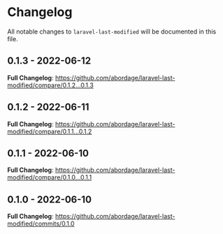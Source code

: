 # Changelog

All notable changes to `laravel-last-modified` will be documented in this file.

## 0.1.3 - 2022-06-12

**Full Changelog**: https://github.com/abordage/laravel-last-modified/compare/0.1.2...0.1.3

## 0.1.2 - 2022-06-11

**Full Changelog**: https://github.com/abordage/laravel-last-modified/compare/0.1.1...0.1.2

## 0.1.1 - 2022-06-10

**Full Changelog**: https://github.com/abordage/laravel-last-modified/compare/0.1.0...0.1.1

## 0.1.0 - 2022-06-10

**Full Changelog**: https://github.com/abordage/laravel-last-modified/commits/0.1.0
